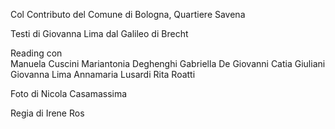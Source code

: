 Col Contributo del Comune di Bologna, Quartiere Savena  

Testi di Giovanna Lima dal Galileo di Brecht  

Reading con  
Manuela Cuscini
Mariantonia Deghenghi
Gabriella De Giovanni
Catia Giuliani
Giovanna Lima
Annamaria Lusardi
Rita Roatti

Foto di Nicola Casamassima

Regia di Irene Ros